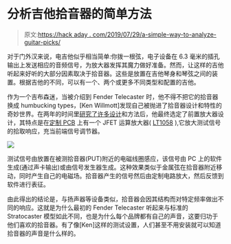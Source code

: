 # 分析吉他拾音器的简单方法

> 原文:[https://hack aday . com/2019/07/29/a-simple-way-to-analyze-guitar-picks/](https://hackaday.com/2019/07/29/a-simple-way-to-analyze-guitar-pickups/)

对于门外汉来说，电吉他似乎相当简单:你拨一根弦，电子设备在 6.3 毫米的插孔输出上发送相应的音频信号，为放大器发挥其魔力做好准备。然而，让这样的吉他听起来好听的大部分因素取决于拾音器。这些是放置在吉他琴身和琴弦之间的装置。根据吉他的不同，可以有一个、两个或更多不同类型和配置的吉他。

作为一个吉布森迷，当被介绍到 Fender Telecaster 时，他不得不把它的拾音器换成 humbucking types，[Ken Willmott]发现自己被抛进了拾音器设计和特性的奇妙世界。在两年的时间里[研究了许多设计](http://kenwillmott.com/blog/archives/152)和方法后，他最终选定了前置放大器设计，其特点是在[定制 PCB](https://github.com/KenWillmott/integrator/wiki) 上有一个 JFET 运算放大器( [LT1058](https://www.analog.com/en/products/lt1058.html) ),它放大测试信号的拾取响应，充当前端信号调节器。

![](../Images/1ee87c8810998e29e7146e44df91e7a4.png)

测试信号由放置在被测拾音器(PUT)附近的电磁线圈感应，该信号由 PC 上的软件生成(通过声卡输出)或由信号发生器生成。这种效果类似于金属弦在拾音器附近移动，同时产生自己的电磁场。拾音器产生的信号然后由定制电路放大，然后反馈到软件进行表征。

由此得出的结论是，与扬声器等设备类似，拾音器会因其结构而对特定频率做出不同的响应。这就是为什么最初的 Fender Telecaster 听起来与标准的 Stratocaster 模型如此不同，也是为什么每个品牌都有自己的声音，这要归功于他们喜欢的拾音器。有了像[Ken]这样的测试设置，人们甚至不用安装就可以知道拾音器的声音是什么样的。